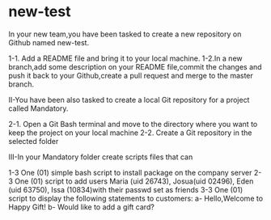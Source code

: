 # new-test 
In your new team,you have been tasked to create a new repository on Github named new-test.

1-1. Add a README file and bring it to your local machine. 
1-2.In a new branch,add some description on your README file,commit the changes and push it back to your Github,create a pull request and merge to the master branch.

II-You have been also tasked to create a local Git repository for a project called Mandatory.

2-1. Open a Git Bash terminal and move to the directory where you want to keep the project on your local machine
2-2. Create a Git repository in the selected folder


III-In your Mandatory folder create scripts files that can

1-3 One (01) simple bash script to install package on the company server
2-3 One (01) script to add users Maria (uid 26743), Josua(uid 02496), Eden (uid 63750), Issa (10834)with their passwd set as friends
3-3 One (01) script to display the following statements to customers:
a- Hello,Welcome to Happy Gift!
 b- Would like to add a gift card?